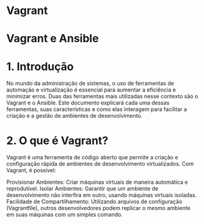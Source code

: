 # Vagrant

# Vagrant e Ansible

# 1. Introdução
No mundo da administração de sistemas, o uso de ferramentas de automação e virtualização é essencial para aumentar a eficiência e minimizar erros. Duas das ferramentas mais utilizadas nesse contexto são o Vagrant e o Ansible. Este documento explicará cada uma dessas ferramentas, suas características e como elas interagem para facilitar a criação e a gestão de ambientes de desenvolvimento.

# 2. O que é Vagrant?
Vagrant é uma ferramenta de código aberto que permite a criação e configuração rápida de ambientes de desenvolvimento virtualizados. Com Vagrant, é possível:

Provisionar Ambientes: Criar máquinas virtuais de maneira automática e reprodutível.
Isolar Ambientes: Garantir que um ambiente de desenvolvimento não interfira em outro, usando máquinas virtuais isoladas.
Facilidade de Compartilhamento: Utilizando arquivos de configuração (Vagrantfile), outros desenvolvedores podem replicar o mesmo ambiente em suas máquinas com um simples comando.
